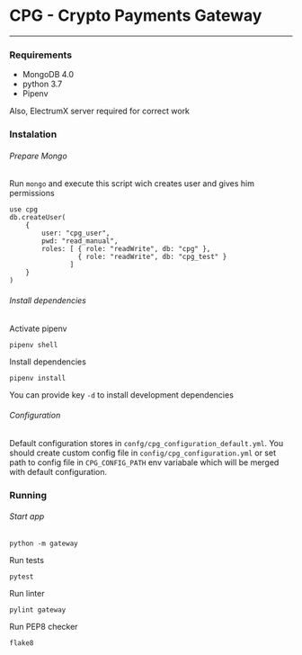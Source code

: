 # CPG - Crypto Payments Gateway
---
### Requirements
* MongoDB 4.0
* python 3.7
* Pipenv

Also, ElectrumX server required for correct work

### Instalation
###### Prepare Mongo
Run `mongo` and execute this script wich creates user and gives him permissions
```
use cpg
db.createUser(
    {
        user: "cpg_user",
        pwd: "read_manual",
        roles: [ { role: "readWrite", db: "cpg" },
                 { role: "readWrite", db: "cpg_test" }
               ]
    }
)
```
###### Install dependencies
Activate pipenv
```
pipenv shell
```
Install dependencies
```
pipenv install
```
You can provide key `-d` to install development dependencies

###### Configuration
Default configuration stores in `confg/cpg_configuration_default.yml`. You should create custom config file in `config/cpg_configuration.yml` or set path to config file in `CPG_CONFIG_PATH` env variabale which will be merged with default configuration.

### Running
###### Start app
```
python -m gateway
```

Run tests
```
pytest
```

Run linter
```
pylint gateway
```

Run PEP8 checker
```
flake8
```
